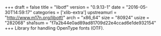 +++
draft = false
title = "libotf"
version = "0.9.13-1"
date = "2016-05-30T14:59:17"
categories = ['xlib-extra']
upstreamurl = "http://www.m17n.org/libotf/"
arch = "x86_64"
size = "80924"
usize = "282068"
sha1sum = "f7a2b44e0ad89ad81709d22e4ccad6e1de932154"
+++
Library for handling OpenType fonts (OTF).